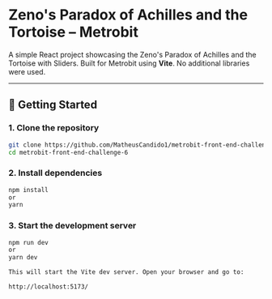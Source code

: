 # Zeno's Paradox of Achilles and the Tortoise – Metrobit

A simple React project showcasing the Zeno's Paradox of Achilles and the Tortoise with Sliders.
Built for Metrobit using **Vite**. No additional libraries were used.

---

## 🚀 Getting Started

### 1. Clone the repository
```bash
git clone https://github.com/MatheusCandido1/metrobit-front-end-challenge-6.git
cd metrobit-front-end-challenge-6
```


### 2. Install dependencies
```bash
npm install
or
yarn
```

### 3. Start the development server
```bash
npm run dev
or
yarn dev

This will start the Vite dev server. Open your browser and go to:

http://localhost:5173/
```
